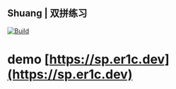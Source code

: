 Shuang | 双拼练习
----

[![Build](https://github.com/er1c-zh/Shuang/actions/workflows/publish.yml/badge.svg?branch=master)](https://github.com/er1c-zh/Shuang/actions/workflows/publish.yml)


# demo [https://sp.er1c.dev](https://sp.er1c.dev)
